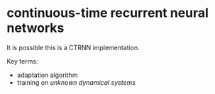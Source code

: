 # continuous-time recurrent neural networks

It is possible this is a CTRNN implementation.

Key terms:

- adaptation algorithm
- training on *unknown dynamical systems*
